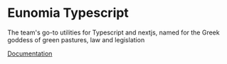 # Eunomia Typescript
The team's go-to utilities for Typescript and nextjs, named for the Greek goddess of green pastures, law and legislation

[Documentation](https://adorkable.github.io/eunomia-typescript-nextjs/)
